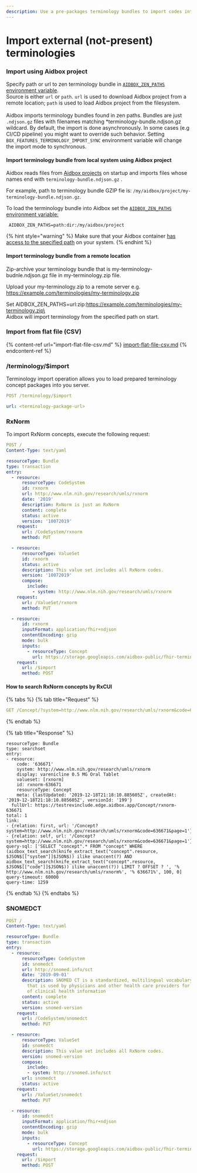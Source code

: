 ```yaml
---
description: Use a pre-packages terminology bundles to import codes into Aidbox
---
```


# Import external (not-present) terminologies

### Import using Aidbox project

Specify path or url to zen terminology bundle in [`AIDBOX_ZEN_PATHS` environment variable](https://docs.aidbox.app/aidbox-configuration/aidbox-zen-lang-project#load-project-using-environment-variables).\
Source is either `url` or `path`. `url` is used to download Aidbox project from a remote location; `path` is used to load Aidbox project from the filesystem.\
\
Aidbox imports terminology bundles found in zen paths. Bundles are just `.ndjson.gz` files with filenames matching \*terminology-bundle.ndjson.gz wildcard. By default, the import is done asynchronously. In some cases (e.g CI/CD pipeline) you might want to override such behavior. Setting `BOX_FEATURES_TERMINOLOGY_IMPORT_SYNC` environment variable will change the import mode to synchronous.

#### Import terminology bundle from local system using Aidbox project

Aidbox reads files from [Aidbox projects](../../aidbox-configuration/aidbox-zen-lang-project/#aidbox-project) on startup and imports files whose names end with `terminology-bundle.ndjson.gz` .

For example, path to terminology bundle GZIP fie is: `/my/aidbox/project/my-terminology-bundle.ndjson.gz`.

To load the terminology bundle into Aidbox set the [`AIDBOX_ZEN_PATHS` environment variable:](../../aidbox-configuration/aidbox-zen-lang-project/#aidbox\_zen\_paths)

```
 AIDBOX_ZEN_PATHS=path:dir:/my/aidbox/project
```

{% hint style="warning" %}
Make sure that your Aidbox container [has access to the specified path](../../profiling-and-validation/profiling-with-zen-lang/extend-an-ig-with-a-custom-zen-profile.md#setup-devbox-to-use-zen-project) on your system.
{% endhint %}

#### Import terminology bundle from a remote location

Zip-archive your terminology bundle that is my-terminology-budnle.ndjson.gz file in my-terminology.zip file.

Upload your my-terminology.zip to a remote server e.g. https://example.com/terminologies/my-terminology.zip

Set AIDBOX\_ZEN\_PATHS=url:zip:https://example.com/terminologies/my-terminology.zip\
\
Aidbox will import terminology from the specified path on start.



### Import from flat file (CSV)

{% content-ref url="import-flat-file-csv.md" %}
[import-flat-file-csv.md](import-flat-file-csv.md)
{% endcontent-ref %}

### /terminology/$import

Terminology import operation allows you to load prepared terminology concept packages into you server.

```yaml
POST /terminology/$import

url: <terminology-package-url>
```

### RxNorm

To import RxNorm concepts, execute the following request:

```yaml
POST /
Content-Type: text/yaml

resourceType: Bundle
type: transaction
entry:
  - resource:
      resourceType: CodeSystem
      id: rxnorm
      url: http://www.nlm.nih.gov/research/umls/rxnorm
      date: '2019'
      description: RxNorm is just an RxNorm
      content: complete
      status: active
      version: '10072019'
    request:
      url: /CodeSystem/rxnorm
      method: PUT

  - resource:
      resourceType: ValueSet
      id: rxnorm
      status: active
      description: This value set includes all RxNorm codes.
      version: '10072019'
      compose:
        include:
          - system: http://www.nlm.nih.gov/research/umls/rxnorm
    request:
      url: /ValueSet/rxnorm
      method: PUT

  - resource:
      id: rxnorm
      inputFormat: application/fhir+ndjson
      contentEncoding: gzip
      mode: bulk
      inputs:
        - resourceType: Concept
          url: https://storage.googleapis.com/aidbox-public/fhir-terminology/rxnorm-10072019.ndjson.gz
    request:
      url: /$import
      method: POST
```

#### How to search RxNorm concepts by RxCUI

{% tabs %}
{% tab title="Request" %}
```yaml
GET /Concept/?system=http://www.nlm.nih.gov/research/umls/rxnorm&code=636671
```
{% endtab %}

{% tab title="Response" %}
```
resourceType: Bundle
type: searchset
entry:
- resource:
    code: '636671'
    system: http://www.nlm.nih.gov/research/umls/rxnorm
    display: varenicline 0.5 MG Oral Tablet
    valueset: [rxnorm]
    id: rxnorm-636671
    resourceType: Concept
    meta: {lastUpdated: '2019-12-18T21:18:10.885605Z', createdAt: '2019-12-18T21:18:10.885605Z', versionId: '199'}
  fullUrl: https://testrevinclude.edge.aidbox.app/Concept/rxnorm-636671
total: 1
link:
- {relation: first, url: '/Concept?system=http://www.nlm.nih.gov/research/umls/rxnorm&code=636671&page=1'}
- {relation: self, url: '/Concept?system=http://www.nlm.nih.gov/research/umls/rxnorm&code=636671&page=1'}
query-sql: ['SELECT "concept".* FROM "concept" WHERE (aidbox_text_search(knife_extract_text("concept".resource, $JSON$[["system"]]$JSON$)) ilike unaccent(?) AND aidbox_text_search(knife_extract_text("concept".resource, $JSON$[["code"]]$JSON$)) ilike unaccent(?)) LIMIT ? OFFSET ? ', '% http://www.nlm.nih.gov/research/umls/rxnorm%', '% 636671%', 100, 0]
query-timeout: 60000
query-time: 1259
```
{% endtab %}
{% endtabs %}

### SNOMEDCT

```yaml
POST /
Content-Type: text/yaml

resourceType: Bundle
type: transaction
entry:
  - resource:
      resourceType: CodeSystem
      id: snomedct
      url: http://snomed.info/sct
      date: '2019-09-01'
      description: SNOMED CT is a standardized, multilingual vocabulary of clinical terminology
        that is used by physicians and other health care providers for the electronic exchange
        of clinical health information
      content: complete
      status: active
      version: snomed-version
    request:
      url: /CodeSystem/snomedct
      method: PUT

  - resource:
      resourceType: ValueSet
      id: snomedct
      description: This value set includes all RxNorm codes.
      version: snomed-version
      compose:
        include:
        - system: http://snomed.info/sct
      url: snomedct
      status: active
    request:
      url: /ValueSet/snomedct
      method: PUT

  - resource:
      id: snomedct
      inputFormat: application/fhir+ndjson
      contentEncoding: gzip
      mode: bulk
      inputs:
        - resourceType: Concept
          url: https://storage.googleapis.com/aidbox-public/fhir-terminology/snomedct-20190901.ndjson.gz
    request:
      url: /$import
      method: POST
```
